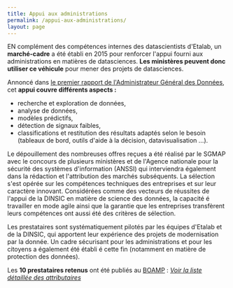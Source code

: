 ```yaml
---
title: Appui aux administrations
permalink: /appui-aux-administrations/
layout: page
---
```

EN complément des compétences internes des datascientists d'Etalab, un **marché-cadre** a été établi en 2015 pour renforcer l'appui fourni aux administrations en matières de datasciences. **Les ministères peuvent donc utiliser ce véhicule** pour mener des projets de datasciences.

Annoncé dans [le premier rapport de l'Administrateur Général des Données](http://www.modernisation.gouv.fr/sites/default/files/rapport_agd_decembre2015.pdf), cet **appui couvre différents aspects :**

* recherche et exploration de données,
* analyse de données,
* modèles prédictifs,
* détection de signaux faibles,
* classifications et restitution des résultats adaptés selon le besoin (tableaux de bord, outils d'aide à la décision, datavisualisation &#8230;).

Le dépouillement des nombreuses offres reçues a été réalisé par le SGMAP avec le concours de plusieurs ministères et de l'Agence nationale pour la sécurité des systèmes d'information (ANSSI) qui interviendra également dans la rédaction et l'attribution des marchés subséquents. La sélection s'est opérée sur les compétences techniques des entreprises et sur leur caractère innovant. Considérées comme des vecteurs de réussites de l'appui de la DINSIC en matière de science des données, la capacité é travailler en mode agile ainsi que la garantie que les entreprises transfèrent leurs compétences ont aussi été des critères de sélection.

Les prestataires sont systématiquement pilotés par les équipes d'Etalab et de la DINSIC, qui apportent leur expérience des projets de modernisation par la donnée. Un cadre sécurisant pour les administrations et pour les citoyens a également été établi é cette fin (notamment en matière de protection des données).

Les **10 prestataires retenus** ont été publiés au [BOAMP](http://www.boamp.fr/avis/detail/16-62538/0) : [_Voir la liste détaillée des attributaires_](http://www.boamp.fr/avis/detail/16-62538/0)

